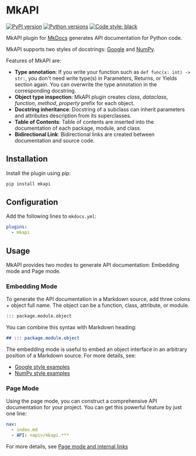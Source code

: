 # MkAPI

[![PyPI version][pypi-image]][pypi-link]
[![Python versions][pyversions-image]][pyversions-link]
[![Code style: black][black-image]][black-link]

MkAPI plugin for [MkDocs](https://www.mkdocs.org/) generates
API documentation for Python code.

MkAPI supports two styles of docstrings:
[Google](http://google.github.io/styleguide/pyguide.html#38-comments-and-docstrings) and
[NumPy](https://numpydoc.readthedocs.io/en/latest/format.html#docstring-standard).

Features of MkAPI are:

* **Type annotation**: If you write your function such as
  `def func(x: int) -> str:`, you don't need write type(s)
  in Parameters, Returns, or Yields section again.
  You can overwrite the type annotation in the corresponding docstring.
* **Object type inspection**: MkAPI plugin creates *class*,
  *dataclass*, *function*, *method*, *property* prefix for each object.
* **Docstring inheritance**: Docstring of a subclass can inherit parameters
  and attributes description from its superclasses.
* **Table of Contents**: Table of contents are inserted into the documentation
  of each package, module, and class.
* **Bidirectional Link**: Bidirectional links are created between
  documentation and source code.

## Installation

Install the plugin using pip:

~~~bash
pip install mkapi
~~~

## Configuration

Add the following lines to `mkdocs.yml`:

~~~yml
plugins:
  - mkapi
~~~

## Usage

MkAPI provides two modes to generate API documentation:
Embedding mode and Page mode.

### Embedding Mode

To generate the API documentation in a Markdown source,
add three colons + object full name.
The object can be a function, class, attribute, or module.

~~~markdown
::: package.module.object
~~~

You can combine this syntax with Markdown heading:

~~~markdown
## ::: package.module.object
~~~

The embedding mode is useful to embed an object interface
in an arbitrary position of a Markdown source. For more details, see:

* [Google style examples](https://mkapi.daizutabi.net/examples/google_style)
* [NumPy style examples](https://mkapi.daizutabi.net/examples/numpy_style)

### Page Mode

Using the page mode, you can construct a comprehensive API documentation
for your project.
You can get this powerful feature by just one line:

~~~yaml
nav:
  - index.md
  - API: <api>/mkapi.***
~~~

For more details, see
[Page mode and internal links](https://mkapi.daizutabi.net/usage/page)

[pypi-image]: https://badge.fury.io/py/mkapi.svg
[pypi-link]: https://pypi.org/project/mkapi
[black-image]: https://img.shields.io/badge/code%20style-black-000000.svg
[black-link]: https://github.com/ambv/black
[pyversions-image]: https://img.shields.io/pypi/pyversions/mkapi.svg
[pyversions-link]: https://pypi.org/project/mkapi
